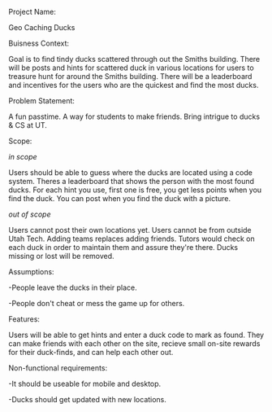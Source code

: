 Project Name: 

Geo Caching Ducks

Buisness Context:

Goal is to find tindy ducks scattered through out the Smiths building. There will be posts and hints for scattered duck in various locations for users to treasure hunt for around the Smiths building. There will be a leaderboard and incentives for the users who are the quickest and find the most ducks.

Problem Statement:

A fun passtime. A way for students to make friends. Bring intrigue to ducks & CS at UT.

Scope:

*in scope* 

Users should be able to guess where the ducks are located using a code system.
Theres a leaderboard that shows the person with the most found ducks.
For each hint you use, first one is free, you get less points when you find the duck.
You can post when you find the duck with a picture.

*out of scope*

Users cannot post their own locations yet. Users cannot be from outside Utah Tech.
Adding teams replaces adding friends.
Tutors would check on each duck in order to maintain them and assure they're there.
Ducks missing or lost will be removed.

Assumptions:

-People leave the ducks in their place. 

-People don't cheat or mess the game up for others.

Features:

Users will be able to get hints and enter a duck code to mark as found. They can make friends with each other on the site, recieve small on-site rewards for their duck-finds, and can help each other out.

Non-functional requirements:

-It should be useable for mobile and desktop.

-Ducks should get updated with new locations.
